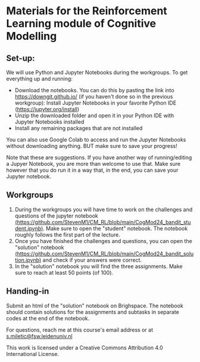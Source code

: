 # Materials for the Reinforcement Learning module of Cognitive Modelling


## Set-up:

We will use Python and Jupyter Notebooks during the workgroups. To get everything up and running:
- Download the notebooks. You can do this by pasting the link into https://downgit.github.io/ (if you haven't done so in the previous workgroup): Install Jupyter Notebooks in your favorite Python IDE (https://jupyter.org/install)
- Unzip the downloaded folder and open it in your Python IDE with Jupyter Notebooks installed
- Install any remaining packages that are not installed

You can also use Google Colab to access and run the Jupyter Notebooks without downloading anything. BUT make sure to save your progress!

Note that these are suggestions. If you have another way of running/editing a Jupyer Notebook, you are more than welcome to use that. Make sure however that you do run it in a way that, in the end, you can save your Jupyter notebook.

## Workgroups
1. During the workgroups you will have time to work on the challenges and questions of the jupyter notebook [(https://github.com/StevenM1/CM_RL/blob/main/CogMod24_bandit_student.ipynb)](https://github.com/StevenM1/CM_RL/blob/main/CogMod24_bandit_student.ipynb). Make sure to open the "student" notebook. The notebook roughly follows the first part of the lecture.
2. Once you have finished the challenges and questions, you can open the "solution" notebook [(https://github.com/StevenM1/CM_RL/blob/main/CogMod24_bandit_solution.ipynb)](https://github.com/StevenM1/CM_RL/blob/main/CogMod24_bandit_student.ipynb) and check if your answers were correct.
3. In the "solution" notebook you will find the three assignments. Make sure to reach at least 50 points (of 100).

## Handing-in

Submit an html of the "solution" notebook on Brighspace. The notebook should contain solutions for the assignments and subtasks in separate codes at the end of the notebook.

For questions, reach me at this course's email address or at s.miletic@fsw.leidenuniv.nl

This work is licensed under a Creative Commons Attribution 4.0 International License.
